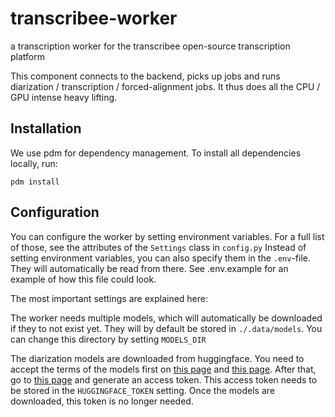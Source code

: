 # transcribee-worker

a transcription worker for the transcribee open-source transcription platform

This component connects to the backend, picks up jobs and runs diarization / transcription / forced-alignment jobs.
It thus does all the CPU / GPU intense heavy lifting.

## Installation

We use pdm for dependency management. To install all dependencies locally, run:

```shell
pdm install
```

## Configuration

You can configure the worker by setting environment variables.
For a full list of those, see the attributes of the `Settings` class in `config.py`
Instead of setting environment variables, you can also specify them in the `.env`-file.
They will automatically be read from there.
See .env.example for an example of how this file could look.

The most important settings are explained here:

The worker needs multiple models, which will automatically be downloaded if they to not exist yet.
They will by default be stored in `./.data/models`.
You can change this directory by setting `MODELS_DIR`

The diarization models are downloaded from huggingface.
You need to accept the terms of the models first on [this page](https://hf.co/pyannote/speaker-diarization) and [this page](https://hf.co/pyannote/segmentation).
After that, go to [this page](https://hf.co/settings/tokens) and generate an access token.
This access token needs to be stored in the `HUGGINGFACE_TOKEN` setting.
Once the models are downloaded, this token is no longer needed.

